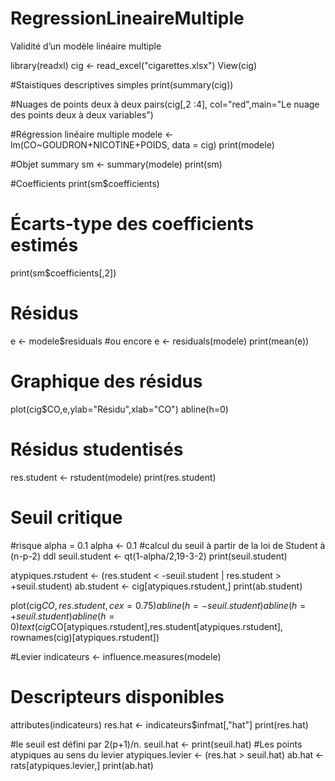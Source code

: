 # RegressionLineaireMultiple
Validité d’un modèle linéaire multiple

library(readxl)
cig <- read_excel("cigarettes.xlsx")
View(cig)

#Staistiques descriptives simples
print(summary(cig))

#Nuages de points deux à deux
pairs(cig[,2 :4], col="red",main="Le nuage des points deux à deux variables")


#Régression linéaire multiple
modele <- lm(CO~GOUDRON+NICOTINE+POIDS, data = cig)
print(modele)

#Objet summary
sm <- summary(modele)
print(sm)

#Coefficients
print(sm$coefficients)

# Écarts-type des coefficients estimés
print(sm$coefficients[,2])

# Résidus
e <- modele$residuals #ou encore e <- residuals(modele)
print(mean(e))

# Graphique des résidus
plot(cig$CO,e,ylab="Résidu",xlab="CO") abline(h=0)

# Résidus studentisés
res.student <- rstudent(modele)
print(res.student)

# Seuil critique
#risque alpha = 0.1
alpha <- 0.1
#calcul du seuil à partir de la loi de Student à (n-p-2) ddl
seuil.student <- qt(1-alpha/2,19-3-2)
print(seuil.student)

atypiques.rstudent <- (res.student < -seuil.student | res.student > +seuil.student)
ab.student <- cig[atypiques.rstudent,]
print(ab.student)

plot(cig$CO,res.student,cex=0.75)
abline(h=-seuil.student)
abline(h=+seuil.student) abline(h=0) text(cig$CO[atypiques.rstudent],res.student[atypiques.rstudent],
                                          rownames(cig)[atypiques.rstudent])

#Levier
indicateurs <- influence.measures(modele)
# Descripteurs disponibles
attributes(indicateurs)
res.hat <- indicateurs$infmat[,"hat"]
print(res.hat)

#le seuil est défini par 2(p+1)/n.
seuil.hat <-
  print(seuil.hat)
#Les points atypiques au sens du levier
atypiques.levier <- (res.hat > seuil.hat)
ab.hat <- rats[atypiques.levier,]
print(ab.hat)
